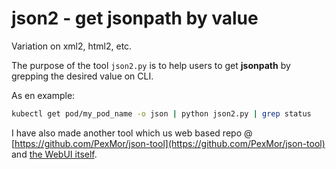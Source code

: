 # json2 - get jsonpath by value

Variation on xml2, html2, etc.

The purpose of the tool `json2.py` is to help users to get __jsonpath__ by grepping the desired value on CLI.

As en example:

```bash
kubectl get pod/my_pod_name -o json | python json2.py | grep status
```

I have also made another tool which us web based repo @ [https://github.com/PexMor/json-tool](https://github.com/PexMor/json-tool) and [the WebUI itself](https://pexmor.github.io/json-tool/both.html).
